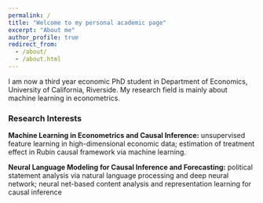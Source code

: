 ```yaml
---
permalink: /
title: "Welcome to my personal academic page"
excerpt: "About me"
author_profile: true
redirect_from: 
  - /about/
  - /about.html
---
```


I am now a third year economic PhD student in Department of Economics, University of California, Riverside. My research field is mainly about machine learning in econometrics.

### Research Interests

**Machine Learning in Econometrics and Causal Inference:** unsupervised feature learning in high-dimensional economic data; estimation of treatment effect in Rubin causal framework via machine learning.

**Neural Language Modeling for Causal Inference and Forecasting:** political statement analysis via natural language processing and deep neural network; neural net-based content analysis and representation learning for causal inference
